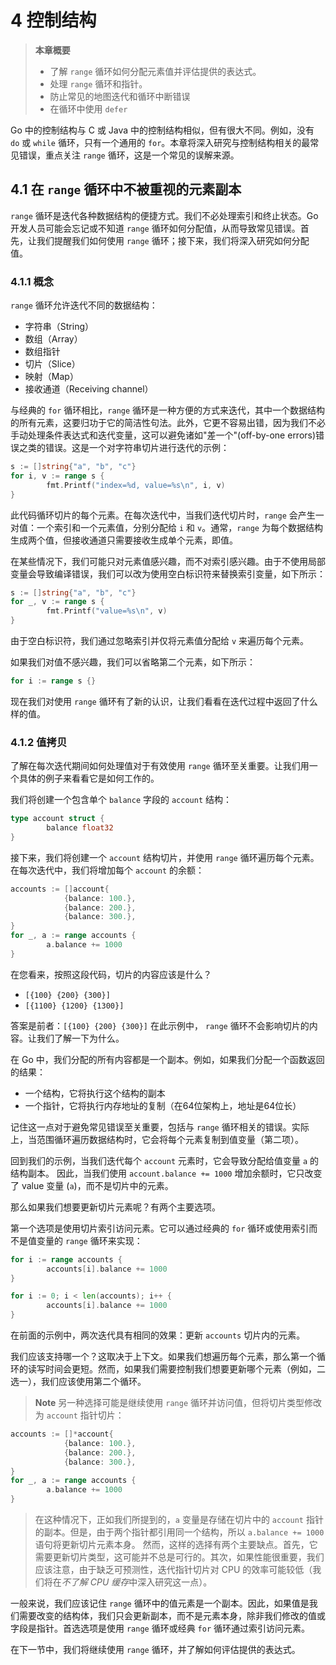 # 4 控制结构

> **本章概要**
> * 了解 `range` 循环如何分配元素值并评估提供的表达式。
> * 处理 `range` 循环和指针。
> * 防止常见的地图迭代和循环中断错误
> * 在循环中使用 `defer`

Go 中的控制结构与 C 或 Java 中的控制结构相似，但有很大不同。例如，没有 `do` 或 `while` 循环，只有一个通用的 `for`。本章将深入研究与控制结构相关的最常见错误，重点关注 `range` 循环，这是一个常见的误解来源。

## 4.1 在 `range` 循环中不被重视的元素副本

`range` 循环是迭代各种数据结构的便捷方式。我们不必处理索引和终止状态。Go 开发人员可能会忘记或不知道 `range` 循环如何分配值，从而导致常见错误。首先，让我们提醒我们如何使用 `range` 循环；接下来，我们将深入研究如何分配值。

### 4.1.1 概念

`range` 循环允许迭代不同的数据结构：
* 字符串（String）
* 数组（Array）
* 数组指针
* 切片（Slice）
* 映射（Map）
* 接收通道（Receiving channel）

与经典的 `for` 循环相比，`range` 循环是一种方便的方式来迭代，其中一个数据结构的所有元素，这要归功于它的简洁性句法。此外，它更不容易出错，因为我们不必手动处理条件表达式和迭代变量，这可以避免诸如"差一个"(off-by-one errors)错误之类的错误。这是一个对字符串切片进行迭代的示例：

```go
s := []string{"a", "b", "c"}
for i, v := range s {
        fmt.Printf("index=%d, value=%s\n", i, v)
}
```

此代码循环切片的每个元素。在每次迭代中，当我们迭代切片时，`range` 会产生一对值：一个索引和一个元素值，分别分配给 `i` 和 `v`。通常，`range` 为每个数据结构生成两个值，但接收通道只需要接收生成单个元素，即值。

在某些情况下，我们可能只对元素值感兴趣，而不对索引感兴趣。由于不使用局部变量会导致编译错误，我们可以改为使用空白标识符来替换索引变量，如下所示：

```go
s := []string{"a", "b", "c"}
for _, v := range s {
        fmt.Printf("value=%s\n", v)
}
```

由于空白标识符，我们通过忽略索引并仅将元素值分配给 `v` 来遍历每个元素。

如果我们对值不感兴趣，我们可以省略第二个元素，如下所示：

```go
for i := range s {}
```

现在我们对使用 `range` 循环有了新的认识，让我们看看在迭代过程中返回了什么样的值。

### 4.1.2 值拷贝

了解在每次迭代期间如何处理值对于有效使用 `range` 循环至关重要。让我们用一个具体的例子来看看它是如何工作的。

我们将创建一个包含单个 `balance` 字段的 `account` 结构：

```go
type account struct {
        balance float32
}
```

接下来，我们将创建一个 `account` 结构切片，并使用 `range` 循环遍历每个元素。 在每次迭代中，我们将增加每个 `account` 的余额：

```go
accounts := []account{
            {balance: 100.},
            {balance: 200.},
            {balance: 300.},
}
for _, a := range accounts {
        a.balance += 1000
}
```

在您看来，按照这段代码，切片的内容应该是什么？

* `[{100} {200} {300}]`
* `[{1100} {1200} {1300}]`

答案是前者：`[{100} {200} {300}]` 在此示例中， `range` 循环不会影响切片的内容。让我们了解一下为什么。

在 Go 中，我们分配的所有内容都是一个副本。例如，如果我们分配一个函数返回的结果：

* 一个结构，它将执行这个结构的副本
* 一个指针，它将执行内存地址的复制（在64位架构上，地址是64位长）

记住这一点对于避免常见错误至关重要，包括与 `range` 循环相关的错误。实际上，当范围循环遍历数据结构时，它会将每个元素复制到值变量（第二项）。

回到我们的示例，当我们迭代每个 `account` 元素时，它会导致分配给值变量 `a` 的结构副本。 因此，当我们使用 `account.balance += 1000` 增加余额时，它只改变了 value 变量 (`a`)，而不是切片中的元素。

那么如果我们想要更新切片元素呢？有两个主要选项。

第一个选项是使用切片索引访问元素。它可以通过经典的 `for` 循环或使用索引而不是值变量的 `range` 循环来实现：

```go
for i := range accounts {
        accounts[i].balance += 1000
}

for i := 0; i < len(accounts); i++ {
        accounts[i].balance += 1000
}
```

在前面的示例中，两次迭代具有相同的效果：更新 `accounts` 切片内的元素。

我们应该支持哪一个？这取决于上下文。如果我们想遍历每个元素，那么第一个循环的读写时间会更短。然而，如果我们需要控制我们想要更新哪个元素（例如，二选一），我们应该使用第二个循环。

> **Note** 另一种选择可能是继续使用 `range` 循环并访问值，但将切片类型修改为 `account` 指针切片：

```go
accounts := []*account{
            {balance: 100.},
            {balance: 200.},
            {balance: 300.},
}
for _, a := range accounts {
        a.balance += 1000
}
```

> 在这种情况下，正如我们所提到的，`a` 变量是存储在切片中的 `account` 指针的副本。但是，由于两个指针都引用同一个结构，所以 `a.balance += 1000` 语句将更新切片元素本身。
> 然而，这样的选择有两个主要缺点。首先，它需要更新切片类型，这可能并不总是可行的。其次，如果性能很重要，我们应该注意，由于缺乏可预测性，迭代指针切片对 CPU 的效率可能较低（我们将在*不了解 CPU 缓存*中深入研究这一点）。

一般来说，我们应该记住 `range` 循环中的值元素是一个副本。因此，如果值是我们需要改变的结构体，我们只会更新副本，而不是元素本身，除非我们修改的值或字段是指针。首选选项是使用 `range` 循环或经典 `for` 循环通过索引访问元素。

在下一节中，我们将继续使用 `range` 循环，并了解如何评估提供的表达式。